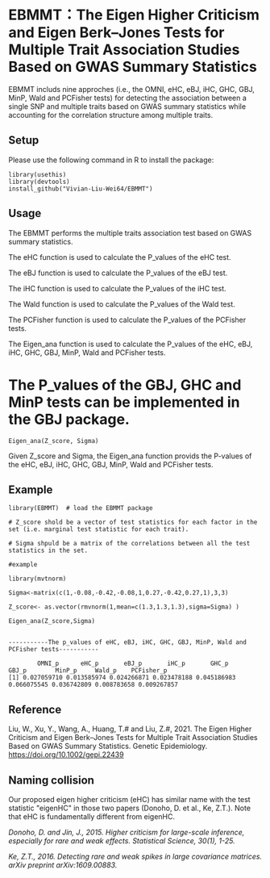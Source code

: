 # EBMMT：The Eigen Higher Criticism and Eigen Berk–Jones Tests for Multiple Trait Association Studies Based on GWAS Summary Statistics
EBMMT includs nine approches (i.e., the OMNI, eHC, eBJ, iHC, GHC, GBJ, MinP, Wald and PCFisher tests) for detecting the association between a single SNP and multiple traits based on GWAS summary statistics while accounting for the correlation structure among multiple traits.

## Setup

Please use the following command in R to install the package:
```
library(usethis)
library(devtools)
install_github("Vivian-Liu-Wei64/EBMMT")
```
## Usage

The EBMMT performs the multiple traits association test based on GWAS summary statistics.

The eHC function is used to calculate the P_values of the eHC test.

The eBJ function is used to calculate the P_values of the eBJ test.

The iHC function is used to calculate the P_values of the iHC test.

The Wald function is used to calculate the P_values of the Wald test.

The PCFisher function is used to calculate the P_values of the PCFisher tests.

The Eigen_ana function is used to calculate the P_values of the eHC, eBJ, iHC, GHC, GBJ, MinP, Wald and PCFisher tests. 

# The P_values of the GBJ, GHC and MinP tests can be implemented in the GBJ package.

```
Eigen_ana(Z_score, Sigma)
```
Given Z_score and Sigma, the Eigen_ana function provids the P-values of the eHC, eBJ, iHC, GHC, GBJ, MinP, Wald and PCFisher tests. 


## Example 
```
library(EBMMT)  # load the EBMMT package

# Z_score shold be a vector of test statistics for each factor in the set (i.e. marginal test statistic for each trait).

# Sigma shpuld be a matrix of the correlations between all the test statistics in the set.

#example 

library(mvtnorm)

Sigma<-matrix(c(1,-0.08,-0.42,-0.08,1,0.27,-0.42,0.27,1),3,3)  

Z_score<- as.vector(rmvnorm(1,mean=c(1.3,1.3,1.3),sigma=Sigma) )

Eigen_ana(Z_score,Sigma) 


-----------The p_values of eHC, eBJ, iHC, GHC, GBJ, MinP, Wald and PCFisher tests-----------

        OMNI_p      eHC_p       eBJ_p       iHC_p       GHC_p      GBJ_p        MinP_p     Wald_p    PCFisher_p
[1] 0.027059710 0.013585974 0.024266871 0.023478188 0.045186983 0.066075545 0.036742809 0.008783658 0.009267857

```

## Reference
Liu, W., Xu, Y., Wang, A., Huang, T.# and Liu, Z.#,  2021. The Eigen Higher Criticism and Eigen Berk–Jones Tests for Multiple Trait Association Studies Based on GWAS Summary Statistics. Genetic Epidemiology. https://doi.org/10.1002/gepi.22439

## Naming collision
Our proposed eigen higher criticism (eHC) has similar name with the test statistic "eigenHC" in those two papers (Donoho, D. et al., Ke, Z.T.). Note that eHC is fundamentally different from eigenHC.

*Donoho, D. and Jin, J., 2015. Higher criticism for large-scale inference, especially for rare and weak effects. Statistical Science, 30(1), 1-25.*

*Ke, Z.T., 2016. Detecting rare and weak spikes in large covariance matrices. arXiv preprint arXiv:1609.00883.*
